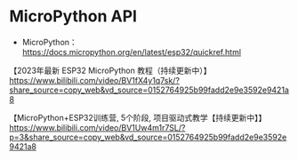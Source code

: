 # MicroPython API

- MicroPython：https://docs.micropython.org/en/latest/esp32/quickref.html



【2023年最新 ESP32 MicroPython 教程（持续更新中）】 https://www.bilibili.com/video/BV1fX4y1q7sk/?share_source=copy_web&vd_source=0152764925b99fadd2e9e3592e9421a8

【MicroPython+ESP32训练营, 5个阶段, 项目驱动式教学【持续更新中】】 https://www.bilibili.com/video/BV1Uw4m1r7SL/?p=3&share_source=copy_web&vd_source=0152764925b99fadd2e9e3592e9421a8
